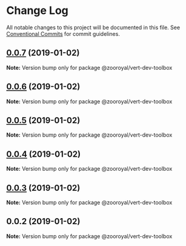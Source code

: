 # Change Log

All notable changes to this project will be documented in this file.
See [Conventional Commits](https://conventionalcommits.org) for commit guidelines.

## [0.0.7](https://github.com/mrmoree/VerticalComponents2/compare/@zooroyal/vert-dev-toolbox@0.0.6...@zooroyal/vert-dev-toolbox@0.0.7) (2019-01-02)

**Note:** Version bump only for package @zooroyal/vert-dev-toolbox





## [0.0.6](https://github.com/mrmoree/VerticalComponents2/compare/@zooroyal/vert-dev-toolbox@0.0.5...@zooroyal/vert-dev-toolbox@0.0.6) (2019-01-02)

**Note:** Version bump only for package @zooroyal/vert-dev-toolbox





## [0.0.5](https://github.com/mrmoree/VerticalComponents2/compare/@zooroyal/vert-dev-toolbox@0.0.4...@zooroyal/vert-dev-toolbox@0.0.5) (2019-01-02)

**Note:** Version bump only for package @zooroyal/vert-dev-toolbox





## [0.0.4](https://github.com/mrmoree/VerticalComponents2/compare/@zooroyal/vert-dev-toolbox@0.0.3...@zooroyal/vert-dev-toolbox@0.0.4) (2019-01-02)

**Note:** Version bump only for package @zooroyal/vert-dev-toolbox





## [0.0.3](https://github.com/mrmoree/VerticalComponents2/compare/@zooroyal/vert-dev-toolbox@0.0.2...@zooroyal/vert-dev-toolbox@0.0.3) (2019-01-02)

**Note:** Version bump only for package @zooroyal/vert-dev-toolbox





## 0.0.2 (2019-01-02)

**Note:** Version bump only for package @zooroyal/vert-dev-toolbox
